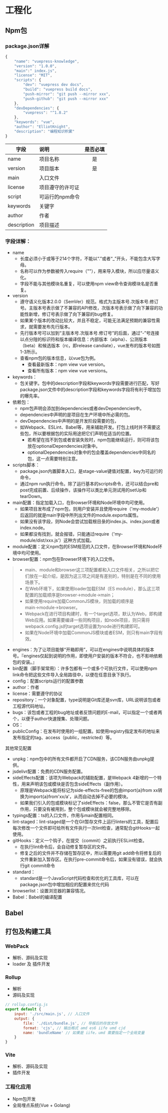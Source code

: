 # 工程化

## Npm包
### package.json详解
```javascript
{
	"name": "vuepress-knowledge",
    "version": "1.0.0",
    "main":" index.js",
    "license": "MIT",
    "scripts": {
		"dev": "vuepress dev docs",
        "build": "vuepress build docs",
        "push-mirror": "git push --mirror xxx",
        "push-github": "git push --mirror xxx"
	},
	"devDependencies": {
		"vuepress": "^1.8.2"
	},
	"keywords": "vue",
    "author": "ElliotKnight",
    "description": "编程知识积累"
}
```

| 字段          | 说明        | 是否必填 |
|-------------|:----------|:----:|
| name        | 项目名称      |  是   |
| version     | 项目版本      |  是   |
| main        | 入口文件      |      |
| license     | 项目遵守的许可证  |      |
| script      | 可运行的npm命令 |      |
| keywords    | 关键字       |      |
| author      | 作者        |      |
| description | 项目描述      |      |


### 字段详解：
- name
  - 长度必须小于或等于214个字符，不能以“.”或者“_”开头，不能包含大写字母。
  - 名称可以作为参数被传入require（""），用来导入模块，所以应尽量语义化。
  - 字段不能与其他模块名重复，可以使用npm view命令查询模块名是否重复。
- version
  - 遵守语义化版本2.0.0（SemVer）规范。格式为主版本号.次版本号.修订号。主版本号表示做了不兼容的API修改，次版本号表示做了向下兼容的功能性新增，修订号表示做了向下兼容的bug修复。
  - 如果某个版本的改动比较大，并且不稳定，可能无法满足预期的兼容性需求，就需要发布先行版本。
  - 先行版本号可以加到“主版本号.次版本号.修订号”的后面，通过“-”号连接以点分隑的标识符和版本编译信息：内部版本（alpha）、公测版本（beta）和候选版本（rc，即release candiate），vue发布的版本号如图1-3所示。
  - 查看npm包的版本信息，以vue包为例。
    - 查看最新版本：npm view vue version。
    - 查看所有版本：npm view vue versions。
- keywords：
  - 包关键字。包中的description字段和keywords字段需要进行匹配，写好package.json文件中的description字段和keywords字段将有利于增加包的曝先率。
- 依赖包：
  - npm包声明会添加到dependencies或者devDependencies中。
  - dependencies中声明的是项目在生产环境中所必需的包。
  - devDependencies中声明的是开发阶段需要的包，
  - 如Webpack、ESLint、Babel等，用来辅助开发。打包上线时并不需要这些包，所以要根据包的实际用途把它们声明在适当的位置。
    - 若希望在找不到包或者安装失败时，npm包能继续运行，则可将该包放在optionalDependencies对象中。
    - optionalDependencies对象中的包会覆盖dependencies中同名的包，这一点需要特别注意。
- scripts脚本：
  - package.json内置脚本入口，是stage-value键值对配置，key为可运行的命令，
  - 通过npm run执行命令。除了运行基本的scripts命令，还可以结合pre和post完成前置、后续操作，该操作可以类比单元测试用的setUp和tearDown。
- main配置：指定加载入口，在Browser环境和Node环境中均可使用。
  - 如果项目发布成了npm包，则用户安装并且使用require（'my-module'）后返回的就是main字段中所列出文件的module.exports属性。
  - 如果没有该字段，则Node会尝试加载根目彔的index.js、index.json或者index.node。
  - 如果都没有找到，就会报错，只能通过require（'my-module/dist/xxx.js'）这种方式加载。
- module配置：定义npm包的ESM规范的入口文件，在Browser环境和Node环境中均可使用。
- browser配置：npm包在Browser环境下的入口文件。
> - main、module和browser这三项配置都和入口文件相关，之所以把它们放在一起介绍，是因为这三项之间是有差别的，特别是在不同的使用场景下。
> - 在Web环境下，如果使用loader加载ESM（ES module），那么这三项配置的加载顺序是browser→module→main；
> - 如果使用require加载CommonJS模块，则加载的顺序是main→module→browser。
> - Webpack在进行项目构建时，有一个target选项，默认为Web，即构建Web应用。如果需要编译一些同构项目，如node项目，则只需将webpack.config.js的target选项设置为node进行构建即可。
> - 如果在Node环境中加载CommonJS模块或者ESM，则只有main字段有效。
- engines：为了让项目能够“开箱即用”，可以在engines中说明具体的版本号。『engines仅起到说明的作用，即使用户安装的版本不符合，也不影响依赖包的安装。』
- bin配置（脚手架常用）：许多包都有一个或多个可执行文件，可以使用npm link命令把这些文件导入全局路径中，以便在任意目彔下执行。
- config：配置scripts运行的配置参数
- author：作者
- license：需要遵守的协议
- repository：一个对象配置，type说明是Git库还是svn库，URL说明该包或者工程源代码地址。
- bugs：该包或者工程的bug地址或者反馈问题的E-mail，可以指定一个或者两个，以便于author快速搜集、处理问题。
- OS：
- publicConfig：在发布时使用的一组配置。如使用registry指定发布的地址来发布指定的tag、access（public，restricted）等。

其他常见配置
- unpkg：npm包中的所有文件都开启了CDN服务，该CDN服务由unpkg提供。
- jsdelivr配置：免费的CDN服务配置。
- sideEffects配置：该项为Webpack的辅助配置，是Webpack 4新增的一个特性，用来声明该包或模块是否包含sideEffects（副作用）。
  - 原理是Webpack能将标记为side-effects-free的包由import{a}from xx转换为import{a}from'xx/a'，从而自动去掉不必要的模块。
  - 如果我们引入的包或模块标记了sideEffects：false，那么不管它是否有副作用，只要没有被用到，整个包或模块就会被完整地移除。
- typings配置：ts的入口文件，作用与main配置相同。
- lint-staged：lint-staged是一个在Git暂存文件上运行linters的工具，配置后每次修改一个文件即可给所有文件执行一次lint检查，通常配合gitHooks一起使用。
- gitHooks：定义一个钩子，在提交（commit）之前执行ESLint检查。
  - 在执行lint命令后，会自动修复暂存区的文件。
  - 修复之后的文件并不存储在暂存区中，所以需要用git add命令将修复后的文件重新加入暂存区。在执行pre-commit命令后，如果没有错误，就会执行git commit命令
- standard：
  - standard是一个JavaScript代码检查和优化的工具库，可以在package.json包中增加相应的配置来优化代码
- browserlist：设置浏览器的兼容情况。
- Babel：Babel的编译配置


## Babel

## 打包及构建工具
### WebPack
- 解析、源码及实现
- loader 及 插件开发

### Rollup
- 解析
- 源码及实现

```javascript
// rollup.config.js
export default {
	input: './src/main.js', // 入口文件
    output: {
		file: './dist/bundle.js', // 导报后的存放文件
        format: 'cjs', // 输出格式 amd es6 iife umd cjd
        name: 'bundleName' // 如果是 iife，umd 需要指定一个全局变量
    }
}
```

### Vite
- 解析、源码及实现
- 插件开发







### 工程化应用
- Npm包开发
- 全局埋点系统(Vue + Golang)
